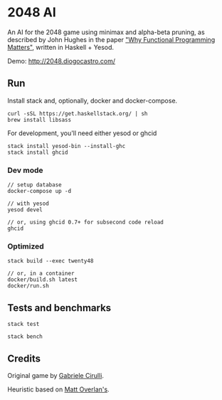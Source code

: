 # 2048 AI

An AI for the 2048 game using minimax and alpha-beta pruning, as described by John Hughes in the paper ["Why Functional Programming Matters"](https://www.cs.kent.ac.uk/people/staff/dat/miranda/whyfp90.pdf), written in Haskell + Yesod.

Demo: <http://2048.diogocastro.com/>

## Run

Install stack and, optionally, docker and docker-compose.

```text
curl -sSL https://get.haskellstack.org/ | sh
brew install libsass
```

For development, you'll need either yesod or ghcid

```text
stack install yesod-bin --install-ghc
stack install ghcid
```

### Dev mode

```text
// setup database
docker-compose up -d

// with yesod
yesod devel

// or, using ghcid 0.7+ for subsecond code reload
ghcid
```

### Optimized

```text
stack build --exec twenty48

// or, in a container
docker/build.sh latest
docker/run.sh
```

## Tests and benchmarks

```text
stack test
```

```text
stack bench
```

## Credits

Original game by [Gabriele Cirulli](https://gabrielecirulli.github.io/2048/).

Heuristic based on [Matt Overlan's](https://github.com/ovolve/2048-AI).
